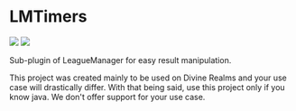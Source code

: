# LMTimers
![](https://img.shields.io/github/license/DivineRealms/LMTimers.svg) ![](https://img.shields.io/github/issues/DivineRealms/LMTimers) 

Sub-plugin of LeagueManager for easy result manipulation.

This project was created mainly to be used on Divine Realms and your use case will drastically differ. With that being said, use this project only if you know java. We don't offer support for your use case.